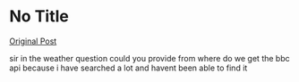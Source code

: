 # No Title

[Original Post](https://discourse.onlinedegree.iitm.ac.in/t/165959/92)

<p>sir in the weather question could you provide from where do we get the bbc api because i have searched a lot and havent been able to find it</p>